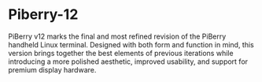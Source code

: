 # Piberry-12
PiBerry v12 marks the final and most refined revision of the PiBerry handheld Linux terminal. Designed with both form and function in mind, this version brings together the best elements of previous iterations while introducing a more polished aesthetic, improved usability, and support for premium display hardware.
